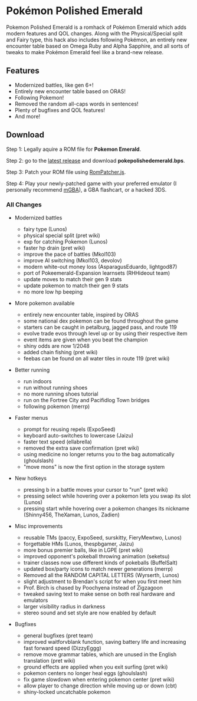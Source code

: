 # Pokémon Polished Emerald

Pokemon Polished Emerald is a romhack of Pokémon Emerald which adds modern features and QOL changes. Along with the Physical/Special split and Fairy type, this hack also includes following Pokémon, an entirely new encounter table based on Omega Ruby and Alpha Sapphire, and all sorts of tweaks to make Pokémon Emerald feel like a brand-new release. 

## Features

* Modernized battles, like gen 6+!
* Entirely new encounter table based on ORAS!
* Following Pokemon!
* Removed the random all-caps words in sentences!
* Plenty of bugfixes and QOL features!
* And more!

## Download

Step 1: Legally aquire a ROM file for **Pokemon Emerald**.

Step 2: go to the [latest release](https://github.com/Ultrasquid9/Pokeemerald-Ultrasquid9-Hacks/releases) and download **pokepolishedemerald.bps**.

Step 3: Patch your ROM file using [RomPatcher.js](https://www.marcrobledo.com/RomPatcher.js/).

Step 4: Play your newly-patched game with your preferred emulator (I personally recommend [mGBA](https://mgba.io/)), a GBA flashcart, or a hacked 3DS. 

### All Changes

* Modernized battles
	* fairy type (Lunos)
	* physical special split (pret wiki)
	* exp for catching Pokemon (Lunos)
	* faster hp drain (pret wiki)
	* improve the pace of battles (Mkol103)
	* improve AI switching (Mkol103, devolov)
	* modern white-out money loss (AsparagusEduardo, lightgod87)
	* port of Pokeemerald-Expansion learnsets (RHHideout team)
	* update moves to match their gen 9 stats
	* update pokemon to match their gen 9 stats
	* no more low hp beeping

* More pokemon available
	* entirely new encounter table, inspired by ORAS
	* some national dex pokemon can be found throughout the game
	* starters can be caught in petalburg, jagged pass, and route 119
	* evolve trade evos through level up or by using their respective item
	* event items are given when you beat the champion
	* shiny odds are now 1/2048
	* added chain fishing (pret wiki)
	* feebas can be found on all water tiles in route 119 (pret wiki)

* Better running
	* run indoors
	* run without running shoes
	* no more running shoes tutorial
	* run on the Fortree City and Pacifidlog Town bridges 
	* following pokemon (merrp)

* Faster menus
	* prompt for reusing repels (ExpoSeed)
	* keyboard auto-switches to lowercase (Jaizu)
	* faster text speed (ellabrella)
	* removed the extra save confirmation (pret wiki)
	* using medicine no longer returns you to the bag automatically (ghoulslash)
	* "move mons" is now the first option in the storage system

* New hotkeys
	* pressing b in a battle moves your cursor to "run" (pret wiki)
	* pressing select while hovering over a pokemon lets you swap its slot (Lunos)
	* pressing start while hovering over a pokemon changes its nickname (Shinny456, TheXaman, Lunos, Zadien)

* Misc improvements
	* reusable TMs (paccy, ExpoSeed, surskitty, FieryMewtwo, Lunos)
 	* forgettable HMs (Lunos, thespbgamer, Jaizu)
	* more bonus premier balls, like in LGPE (pret wiki)
	* improved opponent's pokeball throwing animation (seketsu)
	* trainer classes now use different kinds of pokeballs (BuffelSalt)
	* updated box/party icons to match newer generations (merrp)
	* Removed all the RANDOM CAPITAL LETTERS (Wyrserth, Lunos)
	* slight adjustment to Brendan's script for when you first meet him
	* Prof. Birch is chased by Poochyena instead of Zigzagoon
	* tweaked saving text to make sense on both real hardware and emulators
	* larger visibility radius in darkness
	* stereo sound and set style are now enabled by default

* Bugfixes
	* general bugfixes (pret team)
	* improved waitforvblank function, saving battery life and increasing fast forward speed (DizzyEggg)
	* remove move grammar tables, which are unused in the English translation (pret wiki)
	* ground effects are applied when you exit surfing (pret wiki)
	* pokemon centers no longer heal eggs (ghoulslash)
	* fix game slowdown when entering pokemon center (pret wiki)
	* allow player to change direction while moving up or down (cbt)
	* shiny-locked uncatchable pokemon
